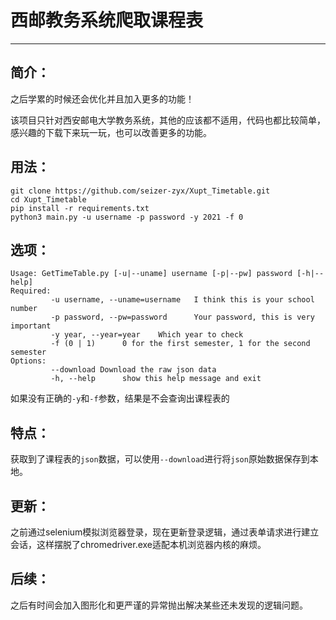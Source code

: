 # 西邮教务系统爬取课程表

---

## 简介：

之后学累的时候还会优化并且加入更多的功能！

该项目只针对西安邮电大学教务系统，其他的应该都不适用，代码也都比较简单，感兴趣的下载下来玩一玩，也可以改善更多的功能。

## 用法：

```shell
git clone https://github.com/seizer-zyx/Xupt_Timetable.git
cd Xupt_Timetable
pip install -r requirements.txt
python3 main.py -u username -p password -y 2021 -f 0
```

## 选项：

```
Usage: GetTimeTable.py [-u|--uname] username [-p|--pw] password [-h|--help]
Required:
         -u username, --uname=username   I think this is your school number
         -p password, --pw=password      Your password, this is very important
         -y year, --year=year    Which year to check
         -f (0 | 1)      0 for the first semester, 1 for the second semester
Options:
         --download Download the raw json data
         -h, --help      show this help message and exit
```

如果没有正确的`-y`和`-f`参数，结果是不会查询出课程表的

## 特点：

获取到了课程表的`json`数据，可以使用`--download`进行将`json`原始数据保存到本地。

## 更新：

之前通过selenium模拟浏览器登录，现在更新登录逻辑，通过表单请求进行建立会话，这样摆脱了chromedriver.exe适配本机浏览器内核的麻烦。

## 后续：

之后有时间会加入图形化和更严谨的异常抛出解决某些还未发现的逻辑问题。